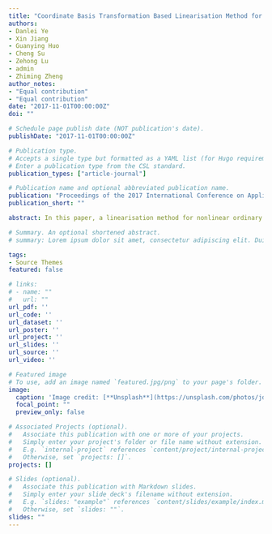 ```yaml
---
title: "Coordinate Basis Transformation Based Linearisation Method for Ordinary Differential Equations"
authors:
- Danlei Ye
- Xin Jiang
- Guanying Huo
- Cheng Su
- Zehong Lu
- admin
- Zhiming Zheng
author_notes:
- "Equal contribution"
- "Equal contribution"
date: "2017-11-01T00:00:00Z"
doi: ""

# Schedule page publish date (NOT publication's date).
publishDate: "2017-11-01T00:00:00Z"

# Publication type.
# Accepts a single type but formatted as a YAML list (for Hugo requirements).
# Enter a publication type from the CSL standard.
publication_types: ["article-journal"]

# Publication name and optional abbreviated publication name.
publication: "Proceedings of the 2017 International Conference on Applied Mathematics, Modeling and Simulation (AMMS 2017)"
publication_short: ""

abstract: In this paper, a linearisation method for nonlinear ordinary differential equations based on coordinate basis transformation is proposed. In order to transform a nonlinear equation into a linear one, we introduce a general framework to extract the coordinate basis of the differential system. Actually, by introducing a mapping function predefined, this extraction method could connect each state variable of the new system with the variables in the original one. Further, by using vector space for the closure of the Lie derivative, we can analytically obtain the mapping based on the subspace iteration. We argue that this method might be efficient in analyzing and solving ordinary differential systems of complex nonlinear forms.

# Summary. An optional shortened abstract.
# summary: Lorem ipsum dolor sit amet, consectetur adipiscing elit. Duis posuere tellus ac convallis placerat. Proin tincidunt magna sed ex sollicitudin condimentum.

tags:
- Source Themes
featured: false

# links:
# - name: ""
#   url: ""
url_pdf: ''
url_code: ''
url_dataset: ''
url_poster: ''
url_project: ''
url_slides: ''
url_source: ''
url_video: ''

# Featured image
# To use, add an image named `featured.jpg/png` to your page's folder. 
image:
  caption: 'Image credit: [**Unsplash**](https://unsplash.com/photos/jdD8gXaTZsc)'
  focal_point: ""
  preview_only: false

# Associated Projects (optional).
#   Associate this publication with one or more of your projects.
#   Simply enter your project's folder or file name without extension.
#   E.g. `internal-project` references `content/project/internal-project/index.md`.
#   Otherwise, set `projects: []`.
projects: []

# Slides (optional).
#   Associate this publication with Markdown slides.
#   Simply enter your slide deck's filename without extension.
#   E.g. `slides: "example"` references `content/slides/example/index.md`.
#   Otherwise, set `slides: ""`.
slides: ""
---
```


<!-- {{% callout note %}}
Click the *Cite* button above to demo the feature to enable visitors to import publication metadata into their reference management software.
{{% /callout %}}

{{% callout note %}}
Create your slides in Markdown - click the *Slides* button to check out the example.
{{% /callout %}}

Add the publication's **full text** or **supplementary notes** here. You can use rich formatting such as including [code, math, and images](https://docs.hugoblox.com/content/writing-markdown-latex/). -->
